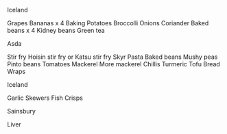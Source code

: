 Iceland

Grapes
Bananas x 4
Baking Potatoes
Broccolli
Onions
Coriander
Baked beans x 4
Kidney beans
Green tea

Asda

Stir fry
Hoisin stir fry or
Katsu stir fry
Skyr
Pasta
Baked beans
Mushy peas
Pinto beans
Tomatoes
Mackerel
More mackerel
Chillis
Turmeric
Tofu
Bread
Wraps

Iceland

Garlic
Skewers
Fish
Crisps

Sainsbury

Liver
